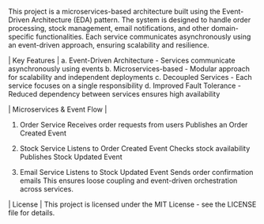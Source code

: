 This project is a microservices-based architecture built using the Event-Driven Architecture (EDA) pattern. 
The system is designed to handle order processing, stock management, email notifications, and other domain-specific functionalities.
Each service communicates asynchronously using an event-driven approach, ensuring scalability and resilience.

| Key Features |
a. Event-Driven Architecture - Services communicate asynchronously using events
b. Microservices-based - Modular approach for scalability and independent deployments
c. Decoupled Services - Each service focuses on a single responsibility
d. Improved Fault Tolerance - Reduced dependency between services ensures high availability

| Microservices & Event Flow |
1. Order Service
Receives order requests from users
Publishes an Order Created Event

2. Stock Service
Listens to Order Created Event
Checks stock availability
Publishes Stock Updated Event

3. Email Service
Listens to Stock Updated Event
Sends order confirmation emails
This ensures loose coupling and event-driven orchestration across services.

| License |
This project is licensed under the MIT License - see the LICENSE file for details.

